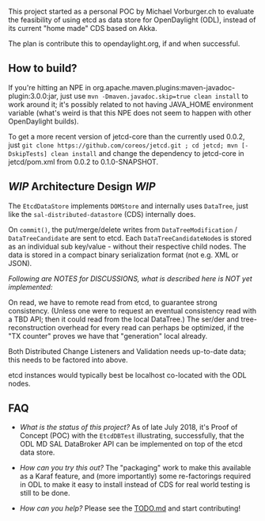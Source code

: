 This project started as a personal POC by Michael Vorburger.ch to
evaluate the feasibility of using etcd as data store for OpenDaylight (ODL),
instead of its current "home made" CDS based on Akka.

The plan is contribute this to opendaylight.org, if and when successful.


## How to build?

If you're hitting an NPE in org.apache.maven.plugins:maven-javadoc-plugin:3.0.0:jar,
just use `mvn -Dmaven.javadoc.skip=true clean install` to work around it; it's possibly
related to not having JAVA_HOME environment variable (what's weird is that this NPE
does not seem to happen with other OpenDaylight builds).

To get a more recent version of jetcd-core than the currently used 0.0.2, just
`git clone https://github.com/coreos/jetcd.git ; cd jetcd; mvn [-DskipTests] clean install`
and change the dependency to jetcd-core in jetcd/pom.xml from 0.0.2 to 0.1.0-SNAPSHOT.


## *WIP* Architecture Design *WIP*

The `EtcdDataStore` implements `DOMStore` and internally uses `DataTree`, just like the `sal-distributed-datastore` (CDS) internally does.

On `commit()`, the put/merge/delete writes from `DataTreeModification` / `DataTreeCandidate` are sent to etcd.
Each `DataTreeCandidateNode`s is stored as an individual sub key/value - without their respective child nodes.
The data is stored in a compact binary serialization format (not e.g. XML or JSON).

*Following are NOTES for DISCUSSIONS, what is described here is NOT yet implemented:*

On read, we have to remote read from etcd, to guarantee strong consistency.  (Unless one were to request an eventual consistency read with a TBD API; then it could read from the local DataTree.)  The ser/der and tree-reconstruction overhead for every read can perhaps be optimized, if the "TX counter" proves we have that "generation" local already.

Both Distributed Change Listeners and Validation needs up-to-date data; this needs to be factored into above.

etcd instances would typically best be localhost co-located with the ODL nodes.


## FAQ

* _What is the status of this project?_ As of late July 2018, it's Proof of Concept (POC) with the `EtcdDBTest` illustrating, successfully, that the ODL MD SAL DataBroker API can be implemented on top of the etcd data store.

* _How can you try this out?_ The "packaging" work to make this available as a Karaf feature, and (more importantly) some re-factorings required in ODL to make it easy to install instead of CDS for real world testing is still to be done.

* _How can you help?_ Please see the [TODO.md](TODO.md) and start contributing!
